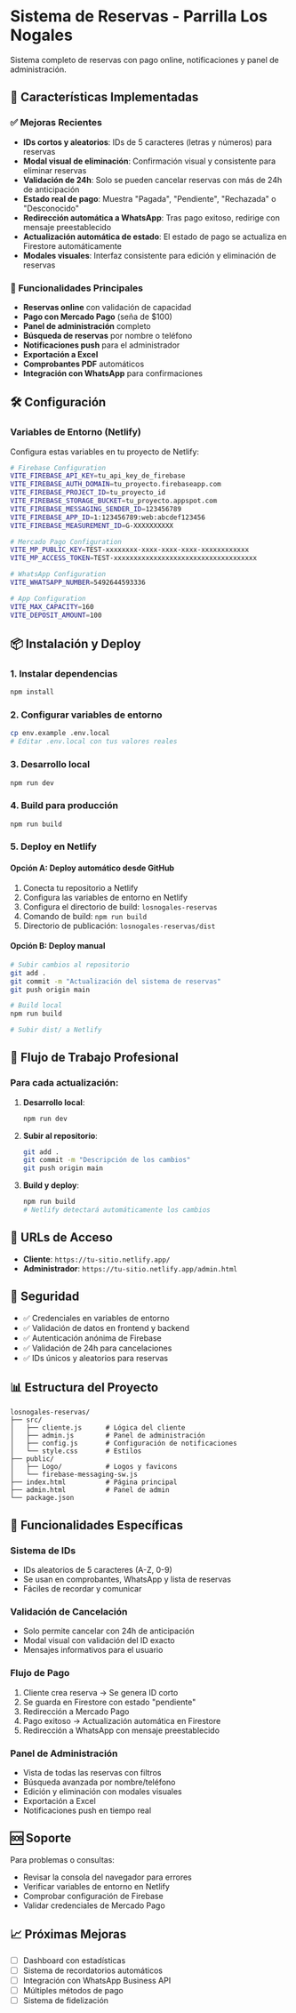 # Sistema de Reservas - Parrilla Los Nogales

Sistema completo de reservas con pago online, notificaciones y panel de administración.

## 🚀 Características Implementadas

### ✅ Mejoras Recientes
- **IDs cortos y aleatorios**: IDs de 5 caracteres (letras y números) para reservas
- **Modal visual de eliminación**: Confirmación visual y consistente para eliminar reservas
- **Validación de 24h**: Solo se pueden cancelar reservas con más de 24h de anticipación
- **Estado real de pago**: Muestra "Pagada", "Pendiente", "Rechazada" o "Desconocido"
- **Redirección automática a WhatsApp**: Tras pago exitoso, redirige con mensaje preestablecido
- **Actualización automática de estado**: El estado de pago se actualiza en Firestore automáticamente
- **Modales visuales**: Interfaz consistente para edición y eliminación de reservas

### 🔧 Funcionalidades Principales
- **Reservas online** con validación de capacidad
- **Pago con Mercado Pago** (seña de $100)
- **Panel de administración** completo
- **Búsqueda de reservas** por nombre o teléfono
- **Notificaciones push** para el administrador
- **Exportación a Excel**
- **Comprobantes PDF** automáticos
- **Integración con WhatsApp** para confirmaciones

## 🛠️ Configuración

### Variables de Entorno (Netlify)

Configura estas variables en tu proyecto de Netlify:

```bash
# Firebase Configuration
VITE_FIREBASE_API_KEY=tu_api_key_de_firebase
VITE_FIREBASE_AUTH_DOMAIN=tu_proyecto.firebaseapp.com
VITE_FIREBASE_PROJECT_ID=tu_proyecto_id
VITE_FIREBASE_STORAGE_BUCKET=tu_proyecto.appspot.com
VITE_FIREBASE_MESSAGING_SENDER_ID=123456789
VITE_FIREBASE_APP_ID=1:123456789:web:abcdef123456
VITE_FIREBASE_MEASUREMENT_ID=G-XXXXXXXXXX

# Mercado Pago Configuration
VITE_MP_PUBLIC_KEY=TEST-xxxxxxxx-xxxx-xxxx-xxxx-xxxxxxxxxxxx
VITE_MP_ACCESS_TOKEN=TEST-xxxxxxxxxxxxxxxxxxxxxxxxxxxxxxxxxxxx

# WhatsApp Configuration
VITE_WHATSAPP_NUMBER=5492644593336

# App Configuration
VITE_MAX_CAPACITY=160
VITE_DEPOSIT_AMOUNT=100
```

## 📦 Instalación y Deploy

### 1. Instalar dependencias
```bash
npm install
```

### 2. Configurar variables de entorno
```bash
cp env.example .env.local
# Editar .env.local con tus valores reales
```

### 3. Desarrollo local
```bash
npm run dev
```

### 4. Build para producción
```bash
npm run build
```

### 5. Deploy en Netlify

#### Opción A: Deploy automático desde GitHub
1. Conecta tu repositorio a Netlify
2. Configura las variables de entorno en Netlify
3. Configura el directorio de build: `losnogales-reservas`
4. Comando de build: `npm run build`
5. Directorio de publicación: `losnogales-reservas/dist`

#### Opción B: Deploy manual
```bash
# Subir cambios al repositorio
git add .
git commit -m "Actualización del sistema de reservas"
git push origin main

# Build local
npm run build

# Subir dist/ a Netlify
```

## 🔄 Flujo de Trabajo Profesional

### Para cada actualización:

1. **Desarrollo local**:
   ```bash
   npm run dev
   ```

2. **Subir al repositorio**:
   ```bash
   git add .
   git commit -m "Descripción de los cambios"
   git push origin main
   ```

3. **Build y deploy**:
   ```bash
   npm run build
   # Netlify detectará automáticamente los cambios
   ```

## 📱 URLs de Acceso

- **Cliente**: `https://tu-sitio.netlify.app/`
- **Administrador**: `https://tu-sitio.netlify.app/admin.html`

## 🔐 Seguridad

- ✅ Credenciales en variables de entorno
- ✅ Validación de datos en frontend y backend
- ✅ Autenticación anónima de Firebase
- ✅ Validación de 24h para cancelaciones
- ✅ IDs únicos y aleatorios para reservas

## 📊 Estructura del Proyecto

```
losnogales-reservas/
├── src/
│   ├── cliente.js      # Lógica del cliente
│   ├── admin.js        # Panel de administración
│   ├── config.js       # Configuración de notificaciones
│   └── style.css       # Estilos
├── public/
│   ├── Logo/           # Logos y favicons
│   └── firebase-messaging-sw.js
├── index.html          # Página principal
├── admin.html          # Panel de admin
└── package.json
```

## 🎯 Funcionalidades Específicas

### Sistema de IDs
- IDs aleatorios de 5 caracteres (A-Z, 0-9)
- Se usan en comprobantes, WhatsApp y lista de reservas
- Fáciles de recordar y comunicar

### Validación de Cancelación
- Solo permite cancelar con 24h de anticipación
- Modal visual con validación del ID exacto
- Mensajes informativos para el usuario

### Flujo de Pago
1. Cliente crea reserva → Se genera ID corto
2. Se guarda en Firestore con estado "pendiente"
3. Redirección a Mercado Pago
4. Pago exitoso → Actualización automática en Firestore
5. Redirección a WhatsApp con mensaje preestablecido

### Panel de Administración
- Vista de todas las reservas con filtros
- Búsqueda avanzada por nombre/teléfono
- Edición y eliminación con modales visuales
- Exportación a Excel
- Notificaciones push en tiempo real

## 🆘 Soporte

Para problemas o consultas:
- Revisar la consola del navegador para errores
- Verificar variables de entorno en Netlify
- Comprobar configuración de Firebase
- Validar credenciales de Mercado Pago

## 📈 Próximas Mejoras

- [ ] Dashboard con estadísticas
- [ ] Sistema de recordatorios automáticos
- [ ] Integración con WhatsApp Business API
- [ ] Múltiples métodos de pago
- [ ] Sistema de fidelización 
